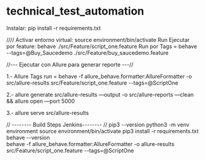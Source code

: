 # technical_test_automation

Instalar: pip install -r requirements.txt

////
Activar entorno virtual: source environment/bin/activate
Run Ejecutar por feature: behave ./src/Feature/script_one.feature 
Run por Tags = behave --tags=@Buy_Saucedemo ./src/Feature/buy_saucedemo.feature

//--- Ejecutar con Allure para generar reporte ---//

1.- Allure Tags run = behave -f allure_behave.formatter:AllureFormatter -o src/allure-results src/Feature/script_one.feature --tags=@ScriptOne

2.- allure generate src/allure-results —output -o src/allure-reports —clean && allure open —port 5000

3.- allure serve src/allure-results



// -------- Build Steps Jenkins-------- //
pip3 --version
python3 -m venv environment
source environment/bin/activate
pip3 install -r requirements.txt
behave --version    
behave -f allure_behave.formatter:AllureFormatter -o allure-results src/Feature/script_one.feature --tags=@ScriptOne